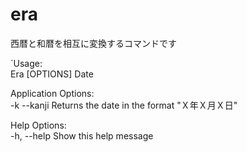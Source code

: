 # era
西暦と和暦を相互に変換するコマンドです  

`Usage:  
  Era [OPTIONS] Date  

Application Options:  
  -k --kanji Returns the date in the format "Ｘ年Ｘ月Ｘ日"  

Help Options:  
  -h, --help  Show this help message  
